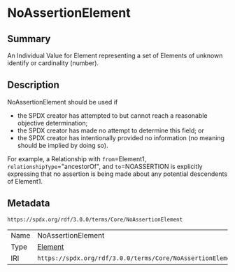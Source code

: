 <!-- Automatically generated by spec-parser v2.3.0 on 2024-07-09T12:43:38.633388+00:00 -->
<!-- SPDX-License-Identifier: Community-Spec-1.0 -->

# NoAssertionElement

## Summary

An Individual Value for Element representing a set of Elements of unknown
identify or cardinality (number).


## Description

NoAssertionElement should be used if

- the SPDX creator has attempted to but cannot reach a reasonable objective
  determination;
- the SPDX creator has made no attempt to determine this field; or
- the SPDX creator has intentionally provided no information (no meaning should
  be implied by doing so).

For example, a Relationship with `from`=Element1,
`relationshipType`="ancestorOf", and `to`=NOASSERTION is explicitly expressing
that no assertion is being made about any potential descendents of Element1.


## Metadata

`https://spdx.org/rdf/3.0.0/terms/Core/NoAssertionElement`


| | |
|---|---|
| Name | NoAssertionElement |
| Type | [Element](../Classes/Element.md) |
| IRI | `https://spdx.org/rdf/3.0.0/terms/Core/NoAssertionElement` |



